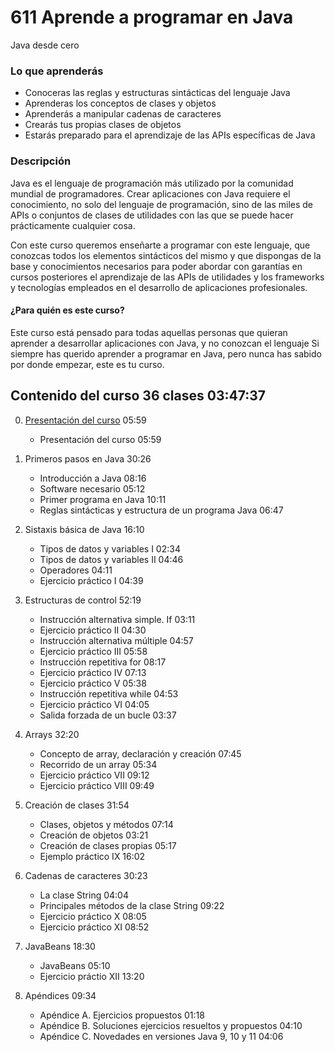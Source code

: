 # 611 Aprende a programar en Java 

Java desde cero

### Lo que aprenderás

* Conoceras las reglas y estructuras sintácticas del lenguaje Java
* Aprenderas los conceptos de clases y objetos
* Aprenderás a manipular cadenas de caracteres
* Crearás tus propias clases de objetos
* Estarás preparado para el aprendizaje de las APIs específicas de Java

### Descripción

Java es el lenguaje de programación más utilizado por la comunidad mundial de programadores. Crear aplicaciones con Java requiere el conocimiento, no solo del lenguaje de programación, sino de las miles de APIs o conjuntos de clases de utilidades con las que se puede hacer prácticamente cualquier cosa.

Con este curso queremos enseñarte a programar con este lenguaje, que conozcas todos los elementos sintácticos del mismo y que dispongas de la base y conocimientos necesarios para poder abordar con garantías en cursos posteriores el aprendizaje de las APIs de utilidades y los frameworks y tecnologías empleados en el desarrollo de aplicaciones profesionales.

#### ¿Para quién es este curso?

Este curso está pensado para todas aquellas personas que quieran aprender a desarrollar aplicaciones con Java, y no conozcan el lenguaje
Si siempre has querido aprender a programar en Java, pero nunca has sabido por donde empezar, este es tu curso.

## Contenido del curso 36 clases 03:47:37

0. [Presentación del curso](/temarios/611_Aprende_a_programar_en_Java/00_Presentacion_del_curso.md) 05:59
   * Presentación del curso 05:59

1. Primeros pasos en Java 30:26
   * Introducción a Java 08:16
   * Software necesario  05:12
   * Primer programa en Java 10:11
   * Reglas sintácticas y estructura de un programa Java 06:47

2. Sistaxis básica de Java 16:10
   * Tipos de datos y variables I 02:34
   * Tipos de datos y variables II 04:46
   * Operadores 04:11
   * Ejercicio práctico I 04:39

3. Estructuras de control 52:19
   * Instrucción alternativa simple. If 03:11
   * Ejercicio práctico II 04:30
   * Instrucción alternativa múltiple 04:57
   * Ejercicio práctico III 05:58
   * Instrucción repetitiva for 08:17
   * Ejercicio práctico IV 07:13
   * Ejercicio práctico V 05:38
   * Instrucción repetitiva while 04:53
   * Ejercicio práctico VI 04:05
   * Salida forzada de un bucle 03:37

4. Arrays 32:20
   * Concepto de array, declaración y creación 07:45
   * Recorrido de un array 05:34
   * Ejercicio práctico VII 09:12
   * Ejercicio práctico VIII 09:49

5. Creación de clases 31:54
   * Clases, objetos y métodos 07:14
   * Creación de objetos 03:21
   * Creación de clases propias 05:17
   * Ejemplo práctico IX 16:02

6. Cadenas de caracteres 30:23
   * La clase String 04:04
   * Principales métodos de la clase String 09:22
   * Ejercicio práctico X 08:05
   * Ejercicio práctico XI 08:52

7. JavaBeans 18:30
   * JavaBeans 05:10
   * Ejercicio práctio XII 13:20

8. Apéndices 09:34
   * Apéndice A. Ejercicios propuestos 01:18
   * Apéndice B. Soluciones ejercicios resueltos y propuestos 04:10
   * Apéndice C. Novedades en versiones Java 9, 10 y 11 04:06
